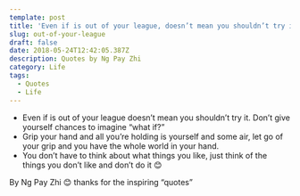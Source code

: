 ```yaml
---
template: post
title: 'Even if is out of your league, doesn’t mean you shouldn’t try it.'
slug: out-of-your-league
draft: false
date: 2018-05-24T12:42:05.387Z
description: Quotes by Ng Pay Zhi
category: Life
tags:
  - Quotes
  - Life
---
```

* Even if is out of your league doesn’t mean you shouldn’t try it. Don’t give yourself chances to imagine “what if?”
* Grip your hand and all you’re holding is yourself and some air, let go of your grip and you have the whole world in your hand.
* You don’t have to think about what things you like, just think of the things you don’t like and don’t do it 😊

By Ng Pay Zhi 😊 thanks for the inspiring “quotes”
